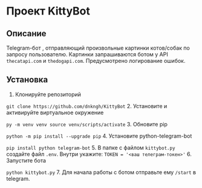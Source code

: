 # Проект KittyBot

## Описание
Telegram-бот , отправляющий произвольные картинки котов/собак по запросу пользователю. Картинки запрашиваются ботом у API `thecatapi.com` и `thedogapi.com`. Предусмотрено логирование ошибок.

## Установка
1. Клонируйте репозиторий

`git clone https://github.com/dnkngh/KittyBot`
2. Установите и активируйте виртуальное окружение

`
py -m venv venv
source venv/scripts/activate
`
3. Обновите pip

`python -m pip install --upgrade pip`
4. Установите python-telegram-bot

`pip install python telegram-bot`
5. В папке с файлом `kittybot.py` создайте файл `.env`. Внутри укажите:
`TOKEN = '<ваш телеграм-токен>'`
6. Запустите бота

`python kittybot.py`
7. Для начала работы с ботом отправьте ему `/start` в telegram. 
